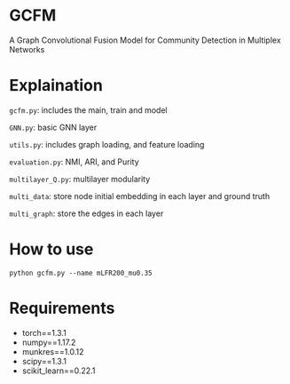 # GCFM
A Graph Convolutional Fusion Model for Community Detection in Multiplex Networks

# Explaination
`gcfm.py`: includes the main, train and model

`GNN.py`: basic GNN layer

`utils.py`: includes graph loading, and feature loading

`evaluation.py`: NMI, ARI, and Purity

`multilayer_Q.py`: multilayer modularity

`multi_data`: store node initial embedding in each layer and ground truth

`multi_graph`: store the edges in each layer

# How to use
```
python gcfm.py --name mLFR200_mu0.35
```

# Requirements

- torch==1.3.1
- numpy==1.17.2
- munkres==1.0.12
- scipy==1.3.1
- scikit_learn==0.22.1
